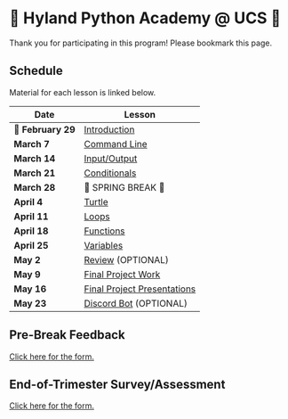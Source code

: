 # 🐍 Hyland Python Academy @ UCS 🐍
Thank you for participating in this program! Please bookmark this page.

## Schedule
Material for each lesson is linked below.

| Date | Lesson |
|-|-|
| 🌟 **February 29**| [Introduction](HelloPy/StudentDesc.md) |
| **March 7** | [Command Line](CommandLine/StudentDesc.md) |
| **March 14** | [Input/Output](InputOutput/StudentDesc.md) |
| **March 21** | [Conditionals](Conditionals/StudentDesc.md) |
| **March 28** | 🌷 SPRING BREAK 🌷 |
| **April 4** | [Turtle](Turtle/StudentDesc.md) |
| **April 11** | [Loops](Loops/StudentDesc.md) |
| **April 18** | [Functions](Functions/StudentDesc.md) |
| **April 25** | [Variables](Variables/StudentDesc.md) |
| **May 2** | [Review](Review/StudentDesc.md) (OPTIONAL) |
| **May 9** | [Final Project Work](FinalProjectWork/StudentDesc.md) |
| **May 16** | [Final Project Presentations](FinalProjectPresentations/StudentDesc.md) |
| **May 23** | [Discord Bot](DiscordBot/StudentDesc.md) (OPTIONAL) |

## Pre-Break Feedback
[Click here for the form.](https://forms.office.com/r/516My0vzxq)

## End-of-Trimester Survey/Assessment
[Click here for the form.](TODO)
